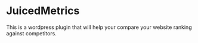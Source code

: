 JuicedMetrics
=============

This is a wordpress plugin that will help your compare your website ranking against competitors.
